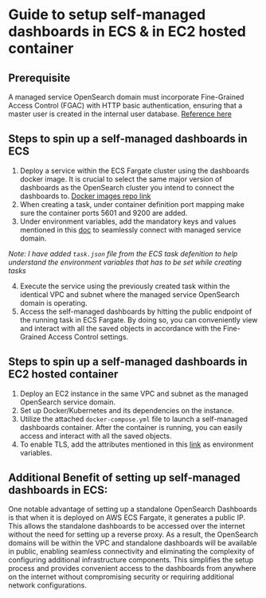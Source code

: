 # Guide to setup self-managed dashboards in ECS & in EC2 hosted container

## Prerequisite
A managed service OpenSearch domain must incorporate Fine-Grained Access Control (FGAC) with HTTP basic authentication, ensuring that a master user is created in the internal user database.
[Reference here](https://docs.aws.amazon.com/opensearch-service/latest/developerguide/fgac-http-auth.html)

## Steps to spin up a self-managed dashboards in ECS
1. Deploy a service within the ECS Fargate cluster using the dashboards docker image. It is crucial to select the same major version of dashboards as the OpenSearch cluster you intend to connect the dashboards to. 
[Docker images repo link](https://hub.docker.com/r/opensearchproject/opensearch-dashboards/tags)
2. When creating a task, under container definition port mapping make sure the container ports 5601 and 9200 are added.
3. Under environment variables, add the mandatory keys and values mentioned in this [doc](https://docs.aws.amazon.com/opensearch-service/latest/developerguide/dashboards.html#dashboards-local) to seamlessly connect with managed service domain.

*Note: I have added `task.json` file from the ECS task defenition to help understand the environment variables that has to be set while creating tasks*

4. Execute the service using the previously created task within the identical VPC and subnet where the managed service OpenSearch domain is operating.
5. Access the self-managed dashboards by hitting the public endpoint of the running task in ECS Fargate. By doing so, you can conveniently view and interact with all the saved objects in accordance with the Fine-Grained Access Control settings.

## Steps to spin up a self-managed dashboards in EC2 hosted container
1. Deploy an EC2 instance in the same VPC and subnet as the managed OpenSearch service domain.
2. Set up Docker/Kubernetes and its dependencies on the instance.
3. Utilize the attached `docker-compose.yml` file to launch a self-managed dashboards container. After the container is running, you can easily access and interact with all the saved objects.
4. To enable TLS, add the attributes mentioned in this [link](https://opensearch.org/docs/latest/install-and-configure/install-dashboards/tls/) as environment variables.

## Additional Benefit of setting up self-managed dashboards in ECS:
One notable advantage of setting up a standalone OpenSearch Dashboards is that when it is deployed on AWS ECS Fargate, it generates a public IP. This allows the standalone dashboards to be accessed over the internet without the need for setting up a reverse proxy. As a result, the OpenSearch domains will be within the VPC and standalone dashboards will be available in public, enabling seamless connectivity and eliminating the complexity of configuring additional infrastructure components. This simplifies the setup process and provides convenient access to the dashboards from anywhere on the internet without compromising security or requiring additional network configurations.
